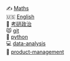 ✍️ [Maths](math/math-index.md)<br>
🇺🇸 [English](English/English-index.md)<br>
🐓 [考研政治](考研政治/考研政治-index.md)<br>
😾 [git](git/git-index.md)<br>
🎫 [python](python/python-index.md)<br>
💻 [data-analysis](data-analysis/data-analysis-index.md)<br>
🐷 [product-management](product-management/product-management-index.md)<br>

